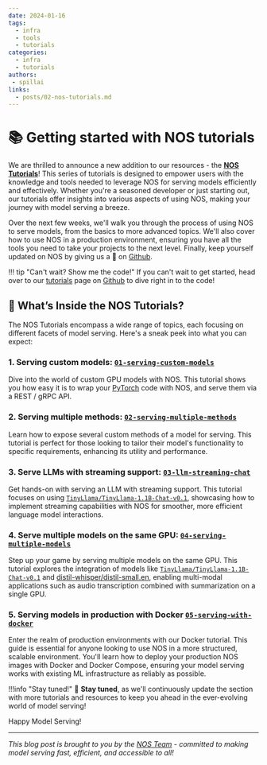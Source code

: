 ```yaml
---
date: 2024-01-16
tags:
  - infra
  - tools
  - tutorials
categories:
  - infra
  - tutorials
authors:
 - spillai
links:
  - posts/02-nos-tutorials.md
---
```


# 📚 Getting started with NOS tutorials

We are thrilled to announce a new addition to our resources - the [**NOS Tutorials**](https://github.com/autonomi-ai/nos/tree/main/examples/tutorials)! This series of tutorials is designed to empower users with the knowledge and tools needed to leverage NOS for serving models efficiently and effectively. Whether you're a seasoned developer or just starting out, our tutorials offer insights into various aspects of using NOS, making your journey with model serving a breeze.

Over the next few weeks, we'll walk you through the process of using NOS to serve models, from the basics to more advanced topics. We'll also cover how to use NOS in a production environment, ensuring you have all the tools you need to take your projects to the next level. Finally, keep yourself updated on NOS by giving us a 🌟 on [Github](https://github.com/autonomi-ai/nos).

!!! tip "Can't wait? Show me the code!"
    If you can't wait to get started, head over to our [tutorials](https://github.com/autonomi-ai/nos/tree/main/examples/tutorials) page on [Github](https://github.com/autonomi-ai/nos) to dive right in to the code!

## 🌟 What’s Inside the NOS Tutorials?

The NOS Tutorials encompass a wide range of topics, each focusing on different facets of model serving. Here's a sneak peek into what you can expect:

### 1. Serving custom models: [`01-serving-custom-models`](https://github.com/autonomi-ai/nos/tree/main/examples/tutorials/01-serving-custom-models)
Dive into the world of custom GPU models with NOS. This tutorial shows you how easy it is to wrap your [PyTorch](https://pytorch.org/) code with NOS, and serve them via a REST / gRPC API.

### 2. Serving multiple methods: [`02-serving-multiple-methods`](https://github.com/autonomi-ai/nos/tree/main/examples/tutorials/02-serving-multiple-methods)
Learn how to expose several custom methods of a model for serving. This tutorial is perfect for those looking to tailor their model's functionality to specific requirements, enhancing its utility and performance.

### 3. Serve LLMs with streaming support: [`03-llm-streaming-chat`](https://github.com/autonomi-ai/nos/tree/main/examples/tutorials/03-llm-streaming-chat)
Get hands-on with serving an LLM with streaming support. This tutorial focuses on using [`TinyLlama/TinyLlama-1.1B-Chat-v0.1`](https://huggingface.co/TinyLlama/TinyLlama-1.1B-Chat-v1.0), showcasing how to implement streaming capabilities with NOS for smoother, more efficient language model interactions.

### 4. Serve multiple models on the same GPU: [`04-serving-multiple-models`](https://github.com/autonomi-ai/nos/tree/main/examples/tutorials/04-serving-multiple-models)
Step up your game by serving multiple models on the same GPU. This tutorial explores the integration of models like [`TinyLlama/TinyLlama-1.1B-Chat-v0.1`](https://huggingface.co/TinyLlama/TinyLlama-1.1B-Chat-v1.0) and [distil-whisper/distil-small.en](https://huggingface.co/distil-whisper/distil-small.en), enabling multi-modal applications such as audio transcription combined with summarization on a single GPU.

### 5. Serving models in production with Docker [`05-serving-with-docker`](https://github.com/autonomi-ai/nos/tree/main/examples/tutorials/05-serving-with-docker)
Enter the realm of production environments with our Docker tutorial. This guide is essential for anyone looking to use NOS in a more structured, scalable environment. You'll learn how to deploy your production NOS images with Docker and Docker Compose, ensuring your model serving works with existing ML infrastructure as reliably as possible.


!!!info "Stay tuned!"
    🔗 **Stay tuned**, as we'll continuously update the section with more tutorials and resources to keep you ahead in the ever-evolving world of model serving!

Happy Model Serving!

---

*This blog post is brought to you by the [NOS Team](https://github.com/autonomi-ai/) - committed to making model serving fast, efficient, and accessible to all!*